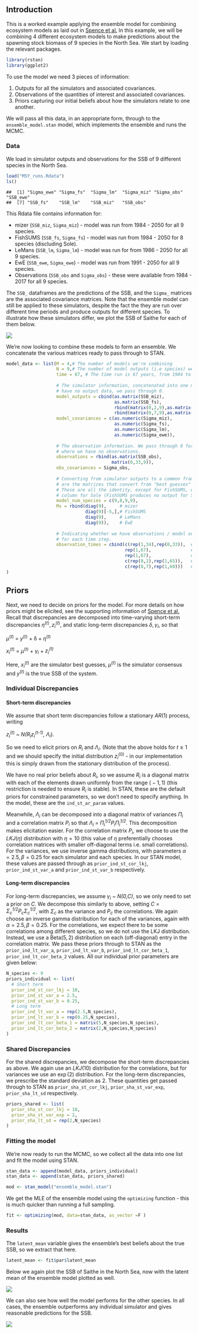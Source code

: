 Introduction
------------

This is a worked example applying the ensemble model for combining
ecosystem models as laid out in [Spence et
al.](https://onlinelibrary.wiley.com/doi/full/10.1111/faf.12310) In this
example, we will be combining 4 different ecosystem models to make
predictions about the spawning stock biomass of 9 species in the North
Sea. We start by loading the relevant packages.

``` r
library(rstan)
library(ggplot2)
```

To use the model we need 3 pieces of information:

1.  Outputs for all the simulators and associated covariances.
2.  Observations of the quantities of interest and associated
    covariances.
3.  Priors capturing our initial beliefs about how the simulators relate
    to one another.

We will pass all this data, in an appropriate form, through to the
`ensemble_model.stan` model, which implements the ensemble and runs the
MCMC.

### Data

We load in simulator outputs and observations for the SSB of 9 different
species in the North Sea.

``` r
load("MSY_runs.Rdata")
ls()
```

    ##  [1] "Sigma_ewe" "Sigma_fs"  "Sigma_lm"  "Sigma_miz" "Sigma_obs" "SSB_ewe"  
    ##  [7] "SSB_fs"    "SSB_lm"    "SSB_miz"   "SSB_obs"

This Rdata file contains information for:

-   mizer (`SSB_miz`, `Sigma_miz`) - model was run from 1984 - 2050 for
    all 9 species.
-   FishSUMS (`SSB_fs`, `Sigma_fs`) - model was run from 1984 - 2050 for
    8 species (discluding Sole).
-   LeMans (`SSB_lm`, `Sigma_lm`) - model was run for from 1986 - 2050
    for all 9 species.
-   EwE (`SSB_ewe`, `Sigma_ewe`) - model was run from 1991 - 2050 for
    all 9 species.
-   Observations (`SSB_obs` and `Sigma_obs`) - these were available from
    1984 - 2017 for all 9 species.

The `SSB_` dataframes are the predictions of the SSB, and the `Sigma_`
matrices are the associated covariance matrices. Note that the ensemble
model can still be applied to these simulators, despite the fact the
they are run over different time periods and produce outputs for
different species. To illustrate how these simulators differ, we plot
the SSB of Saithe for each of them below.

![](figures/SSB_pre_ensemble-1.png)

We’re now looking to combine these models to form an ensemble. We
concatenate the various matrices ready to pass through to STAN.

``` r
model_data <- list(M = 4,# The number of models we're combining
                   N = 9,# The number of model outputs (i.e species) we're considering
                   time = 67, # The time run is 67 years, from 1984 to 2050 
                   
                   # The simulator information, concatenated into one matrix. When we
                   # have no output data, we pass through 0.
                   model_outputs = cbind(as.matrix(SSB_miz),
                                         as.matrix(SSB_fs),
                                         rbind(matrix(0,2,9),as.matrix(SSB_lm)),
                                         rbind(matrix(0,7,9),as.matrix(SSB_ewe))),
                   model_covariances = c(as.numeric(Sigma_miz),
                                         as.numeric(Sigma_fs),
                                         as.numeric(Sigma_lm),
                                         as.numeric(Sigma_ewe)),
                   
                   # The observation information. We pass through 0 for 2018:2050
                   # where we have no observations.
                   observations = rbind(as.matrix(SSB_obs),
                                        matrix(0,33,9)),
                   obs_covariances = Sigma_obs,
                   
                   # Converting from simulator outputs to a common framework. The Ms 
                   # are the matrices that convert from "best guesses" to simulator outputs.
                   # These are all the identity, except for FishSUMS, where we exclude the 
                   # column for Sole (FishSUMS produces no output for Sole).
                   model_num_species = c(9,8,9,9),
                   Ms = rbind(diag(9),     # mizer
                              diag(9)[-5,],# FishSUMS
                              diag(9),     # LeMans
                              diag(9)),    # EwE
                   
                   # Indicating whether we have observations / model outputs 
                   # for each time step.
                   observation_times = cbind(c(rep(1,34),rep(0,33)),  # Observations
                                             rep(1,67),               # mizer
                                             rep(1,67),               # FishSUMS
                                             c(rep(0,2),rep(1,65)),   # LeMans
                                             c(rep(0,7),rep(1,60)))   # EwE
)
```

Priors
------

Next, we need to decide on priors for the model. For more details on how
priors might be elicited, see the supporting information of [Spence et
al.](https://onlinelibrary.wiley.com/doi/full/10.1111/faf.12310) Recall
that discrepancies are decomposed into time-varying short-term
discrepancies *η*<sup>(*t*)</sup>, *z*<sub>*i*</sub><sup>(*t*)</sup>,
and static long-term discrepancies *δ*, *γ*<sub>*i*</sub>, so that

*μ*<sup>(*t*)</sup> = *y*<sup>(*t*)</sup> + δ + *η*<sup>(*t*)</sup>

*x*<sub>*i*</sub><sup>(*t*)</sup> = *μ*<sup>(*t*)</sup> + *γ*<sub>*i*</sub> + *z<sub>i</sub><sup>(t)</sup>*

Here, *x*<sub>*i*</sub><sup>(*t*)</sup> are the simulator best guesses,
*μ*<sup>(*t*)</sup> is the simulator consensus and *y*<sup>(*t*)</sup>
is the true SSB of the system.

### Individual Discrepancies

#### Short-term discrepancies

We assume that short term discrepancies follow a stationary *AR*(1)
process, writing 

*z<sub>i*</sub><sup>(*t*)</sup> ~ *N(R<sub>i</sub>z<sub>i</sub><sup>(t-1)</sup>,* *Λ*<sub>*i*</sub>).


So we need to elicit priors on *R*<sub>*i*</sub> and
*Λ*<sub>*i*</sub>. (Note that the above holds for *t* ≥ 1 and we should
specify the initial distribution *z*<sub>*i*</sub><sup>(0)</sup> - in
our implementation this is simply drawn from the stationary distribution
of the process).

We have no real prior beliefs about *R*<sub>*i*</sub>, so we assume
*R*<sub>*i*</sub> is a diagonal matrix with each of the elements drawn
uniformly from the range ( − 1, 1) (this restriction is needed to ensure
*R*<sub>*i*</sub> is stable). In STAN, these are the default priors for
constrained parameters, so we don’t need to specify anything. In the
model, these are the `ind_st_ar_param` values.

Meanwhile, *Λ*<sub>*i*</sub> can be decomposed into a diagonal matrix of
variances *Π*<sub>*i*</sub> and a correlation matrix *P*<sub>*i*</sub>
so that
*Λ<sub>i</sub> =  Π<sub>i</sub><sup>1/2</sup>P<sub>i</sub>Π<sub>i</sub><sup>1/2</sup>.* This
decomposition makes elicitation easier. For the correlation matrix
*P*<sub>*i*</sub>, we choose to use the *LKJ*(*η*) distribution with
*η* = 10 (this value of *η* preferentially chooses correlation matrices
with smaller off-diagonal terms i.e. small correlations). For the
variances, we use inverse gamma distributions, with parameters
*α* = 2.5, *β* = 0.25 for each simulator and each species. In our STAN
model, these values are passed through as `prior_ind_st_cor_lkj`,
`prior_ind_st_var_a` and `prior_ind_st_var_b` respectively.

#### Long-term discrepancies

For long-term discrepancies, we assume 
*γ<sub>i</sub> ~ N(0,C)*,
so we only need to set a prior on *C*. We decompose this similarly to
above, setting
*C = Σ<sub>c</sub><sup>1/2</sup>P<sub>c</sub>Σ<sub>c</sub><sup>1/2</sup>*, with
*Σ*<sub>*c*</sub> as the variance and *P*<sub>*c*</sub> the
correlations. We again choose an inverse gamma distribution for each of
the variances, again with *α* = 2.5, *β* = 0.25. For the correlations,
we expect there to be some correlations among different species, so we
do not use the LKJ distribution. Instead, we use a Beta(5, 2)
distribution on each (off-diagonal) entry in the correlation matrix. We
pass these priors through to STAN as the `prior_ind_lt_var_a`,
`prior_ind_lt_var_b`, `prior_ind_lt_cor_beta_1`,
`prior_ind_lt_cor_beta_2` values. All our individual prior parameters
are given below:

``` r
N_species <- 9
priors_individual <- list(
  # Short term
  prior_ind_st_cor_lkj = 10,
  prior_ind_st_var_a = 2.5,
  prior_ind_st_var_b = 0.25,
  # Long term
  prior_ind_lt_var_a = rep(2.5,N_species),
  prior_ind_lt_var_b = rep(0.25,N_species),
  prior_ind_lt_cor_beta_1 = matrix(5,N_species,N_species),
  prior_ind_lt_cor_beta_2 = matrix(2,N_species,N_species)
)
```

### Shared Discrepancies

For the shared discrepancies, we decompose the short-term discrepancies
as above. We again use an *LKJ*(10) distribution for the
correlations, but for variances we use an exp (2) distribution. For the
long-term discrepancies, we prescribe the standard deviation as 2. These
quantities get passed through to STAN as `prior_sha_st_cor_lkj`,
`prior_sha_st_var_exp`, `prior_sha_lt_sd` respectively.

``` r
priors_shared <- list(
  prior_sha_st_cor_lkj = 10,
  prior_sha_st_var_exp = 2,
  prior_sha_lt_sd = rep(2,N_species)
)
```

### Fitting the model

We’re now ready to run the MCMC, so we collect all the data into one
list and fit the model using STAN.

``` r
stan_data <- append(model_data, priors_individual)
stan_data <- append(stan_data, priors_shared)
```

``` r
mod <- stan_model("ensemble_model.stan")
```

We get the MLE of the ensemble model using the `optimizing` function -
this is much quicker than running a full sampling.

``` r
fit <- optimizing(mod, data=stan_data, as_vector =F ) 
```

### Results

The `latent_mean` variable gives the ensemble’s best beliefs about the
true SSB, so we extract that here.

``` r
latent_mean <- fit$par$latent_mean
```

Below we again plot the SSB of Saithe in the North Sea, now with the
latent mean of the ensemble model plotted as well.

![](figures/SSB_post_ensemble_Saithe-1.png)

We can also see how well the model performs for the other species. In
all cases, the ensemble outperforms any individual simulator and gives
reasonable predictions for the SSB.

![](figures/SSB_post_ensemble_all-1.png)
